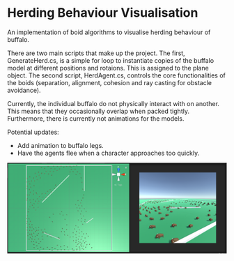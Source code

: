 # Herding Behaviour Visualisation

An implementation of boid algorithms to visualise herding behaviour of buffalo.

There are two main scripts that make up the project.
The first, GenerateHerd.cs, is a simple for loop to instantiate copies of the buffalo model
at different positions and rotaions. This is assigned to the plane object.
The second script, HerdAgent.cs, controls the core functionalities of the boids
(separation, alignment, cohesion and ray casting for obstacle avoidance).

Currently, the individual buffalo do not physically interact with on another.
This means that they occasionally overlap when packed tightly. Furthermore, there
is currently not animations for the models.

Potential updates:
- Add animation to buffalo legs.
- Have the agents flee when a character approaches too quickly.

![Herd Behaviour Simulation](https://github.com/rhodriguerrier/herding_simulation/blob/main/herding_example.PNG?raw=true)